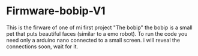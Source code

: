 # Firmware-bobip-V1
This is the firware of one of mi first project "The bobip" the bobip is a small pet that puts beautiful faces (similar to a emo robot). To run the code you need only a arduino nano connected to a small screen. i will reveal the connections soon, wait for it.
